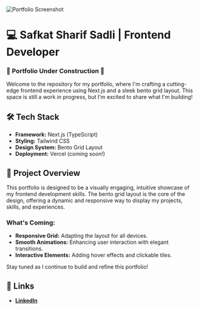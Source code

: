 ![Portfolio Screenshot](https://i.ibb.co/YZm11Pz/screencapture-localhost-3000-2024-09-01-20-22-12.png")

# 💻 Safkat Sharif Sadli | Frontend Developer

### 🚧 Portfolio Under Construction 🚧

Welcome to the repository for my portfolio, where I'm crafting a cutting-edge frontend experience using Next.js and a sleek bento grid layout. This space is still a work in progress, but I'm excited to share what I'm building!

## 🛠 Tech Stack

- **Framework:** Next.js (TypeScript)
- **Styling:** Tailwind CSS
- **Design System:** Bento Grid Layout
- **Deployment:** Vercel (coming soon!)

## 🚀 Project Overview

This portfolio is designed to be a visually engaging, intuitive showcase of my frontend development skills. The bento grid layout is the core of the design, offering a dynamic and responsive way to display my projects, skills, and experiences.

### What's Coming:

- **Responsive Grid:** Adapting the layout for all devices.
- **Smooth Animations:** Enhancing user interaction with elegant transitions.
- **Interactive Elements:** Adding hover effects and clickable tiles.

Stay tuned as I continue to build and refine this portfolio!

## 🔗 Links

- **[LinkedIn](https://www.linkedin.com/in/safkat-sharif-sadli/)**
